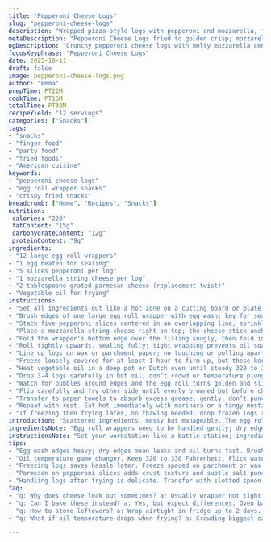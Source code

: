 ```yaml
---
title: "Pepperoni Cheese Logs"
slug: "pepperoni-cheese-logs"
description: "Wrapped pizza-style logs with pepperoni and mozzarella, fried or frozen for later. Uses egg roll wrappers for crunch. Freeze well, fry to golden-brown crisp outside, gooey cheese inside. Swaps sausage for pepperoni, adds parmesan twist. Oil temp crucial at low 320-330°F. Avoid bursting cheese; fry low and watch bubbles. Quick prep, adaptable, snack or party food."
metaDescription: "Pepperoni Cheese Logs fried to golden crisp; mozzarella core plus parmesan edge crunch. Freeze-friendly, quick prep, low oil temp key for no cheesy mess."
ogDescription: "Crunchy pepperoni cheese logs with melty mozzarella center and parmesan twist. Freeze solid, fry low 320-330°F, watch bubbles and color shifts for best results."
focusKeyphrase: "Pepperoni Cheese Logs"
date: 2025-10-11
draft: false
image: pepperoni-cheese-logs.png
author: "Emma"
prepTime: PT22M
cookTime: PT16M
totalTime: PT38M
recipeYield: "12 servings"
categories: ["Snacks"]
tags:
- "snacks"
- "finger food"
- "party food"
- "fried foods"
- "American cuisine"
keywords:
- "pepperoni cheese logs"
- "egg roll wrapper snacks"
- "crispy fried snacks"
breadcrumb: ["Home", "Recipes", "Snacks"]
nutrition: 
 calories: "220"
 fatContent: "15g"
 carbohydrateContent: "12g"
 proteinContent: "9g"
ingredients:
- "12 large egg roll wrappers"
- "1 egg beaten for sealing"
- "5 slices pepperoni per log"
- "1 mozzarella string cheese per log"
- "2 tablespoons grated parmesan cheese (replacement twist)"
- "Vegetable oil for frying"
instructions:
- "Set all ingredients out like a hot zone on a cutting board or plate; clutter kills speed."
- "Brush edges of one large egg roll wrapper with egg wash; key for sealing, no leaks."
- "Stack five pepperoni slices centered in an overlapping line; sprinkle a pinch of parmesan over pepperoni."
- "Place a mozzarella string cheese right on top; the cheese stick anchors the filling."
- "Fold the wrapper's bottom edge over the filling snugly, then fold in the sides like a loose envelope."
- "Roll tightly upwards, sealing fully; tight wrapping prevents oil soaking and cheese escape."
- "Line up logs on wax or parchment paper; no touching or pulling apart later will be a nightmare."
- "Freeze loosely covered for at least 1 hour to firm up, but these keep well up to 6 months in a bag."
- "Heat vegetable oil in a deep pot or Dutch oven until steady 320 to 330 degrees Fahrenheit; flick water drops to test, but thermometer is best."
- "Drop 3-4 logs carefully in hot oil; don’t crowd or temperature plunges wreck the crust."
- "Watch for bubbles around edges and the egg roll turns golden and slightly bubbled crust; about 1.5 to 2 minutes per side."
- "Flip carefully and fry other side until evenly browned but before cheese tries to ooze out; cheese leak = waste and hot oil burns."
- "Transfer to paper towels to absorb excess grease, gently, don’t puncture."
- "Repeat with rest. Eat hot immediately with marinara or a tangy mustard dip."
- "If freezing then frying later, no thawing needed; drop frozen logs right into oil, just add a minute or two longer frying."
introduction: "Scattered ingredients, messy but manageable. The egg roll wrapper isn’t just a wrapper it’s your shield against exploding molten cheese. More than once a rushed fold has meant a lava leak. Pepperoni slices layer like cards stacked in a little line, adds that meaty pop. Skip sausage; pepperoni is convenient, smaller, crispier edges. Adding parmesan gives the edges an extra crunch and subtle saltiness, a little twist I picked up after second batch burned out. Freeze? Totally worth it. Frying hot oil sounds mean but watch the bubbles and golden hue. Perfect sound is soft sizzle, no violent splatter. No crowding or oil temp drops or you get rubbery yuck. Salad on side is a waste but marinara dipping is essential. I learned every step by mistakes; don’t rush folds or oil heaters. Also, toss a few logs frozen into the fryer for on-demand snack attacks."
ingredientsNote: "Egg roll wrappers need to be handled gently; dry edges won’t seal right—use beaten egg generously. Pepperoni slices vary by brand; spicy or sweet, buy what you like but stick to slices for uniform layering. String cheese is non-negotiable, that melty core is what makes these logs worth the mess. Parmesan is the secret upgrade; no shredded jumbo cheese allowed, finely grated for quick affinity with oil surface. If out of egg use milk or water mixed with a tiny bit of flour as sealing agent but expect less hold. Vegetable oil needs volume and depth to submerge fully; peanut or canola oil work to avoid flavor clashes. Freeze logs separated by wax paper or squashing happens; label bag and push air out for keeping months. Logs can be swapped for turkey pepperoni or vegan cheese if desired; frying timing may vary slightly."
instructionsNote: "Set your workstation like a battle station; ingredient layout saves you time and nerves. Egg wash on edges is non-negotiable or you'll be chasing melted cheese dripping in hot oil. Your folds resemble envelopes but tighter rolls equal less oil seepage and fewer breaks in frying. Freeze logs on a sheet first—warehousing loose versions in bags before firming causes stuck messes. Use a thermometer—not guesswork. 320 to 330°F is the sweet spot: too hot and wrapper burns fast, too cold and oil soaks in making soggy logs. Drop 3 to 4 max; crowding drops temp and leads to pale, greasy logs. Watch edges for bubbling and color change; sensory cues beat timers here. Flip once you see golden underside, fry just before cheese melts through cracks. After frying, blot but don’t flip too much or you break the crust. Serve immediately; leftovers turn chewy. No thawing needed if frozen, just add frying time."
tips:
- "Egg wash edges heavy; dry edges mean leaks and oil burns fast. Brush well or face cheese lava. Fold tight like envelope. Loose = oil seeps, wrapper soggy, cheese escapes. Roll upwards - keep tension. Don’t rush or tear. Practice folds on empty wrapper. Keep filling centered; uneven layers cause breaks."
- "Oil temperature game changer. Keep 320 to 330 Fahrenheit. Flick water for test, bubbles small, sound soft sizzle but no violent splatter. Too hot? Wrapper chars fast, cheese melts too quick and oozes out. Too cool? Logs absorb oil like sponge, rubbery crust. Use thermometer if possible, worth hassle."
- "Freezing logs saves hassle later. Freeze spaced on parchment or wax paper or logs stick and tear when separated. Label bag if long storage. Freeze solid minimum 1 hour or up to 6 months. Fry logs frozen directly; add extra minute or two to frying time. No thawing, wrapper stays crispier and filling stays intact."
- "Parmesan on pepperoni slices adds crust texture and subtle salt punch. Use finely grated only; shredded bulky cheese won’t crisp well. Sprinkle light pinch as extra crunch upgrade found after many burned batches without it. Also try swapping turkey pepperoni, but adjust cooking time since thinner or less fat affects fry time."
- "Handling logs after frying is delicate. Transfer with slotted spoon carefully; don’t poke or flip much on paper towel or crust may crack. Blot excess oil gently but avoid crushing, breaks wrapper seal. Serve hot or warm; crust loses crunch if sitting long. Reheated logs best in oven, not microwave, oven keeps wrapper firm."
faq:
- "q: Why does cheese leak out sometimes? a: Usually wrapper not tight enough. Egg wash edges missed or dry. Cheese expands fast under heat and pushes out weak spots. Foldings need tension; practice essential. Too hot oil also melts cheese faster than wrapper can hold. Patch tears with egg wash or rewrap before frying."
- "q: Can I bake these instead? a: Yes, but expect differences. Oven bake 400 Fahrenheit 12-15 minutes; less oil, less crisp, softer edges. Texture changes. Cheese melts slower, less browning. Frying gives bubble pockets, crisp outside, ooze inside dynamics you won’t replicate in oven. Good choice if avoiding oil, but adjust expectations."
- "q: How to store leftovers? a: Wrap airtight in fridge up to 2 days. Reheat in oven for best crunch. Avoid microwave - gets soggy wrapper. Logs freeze well frozen solid; thawing not recommended. Reheat frozen solids with extra time in fry or oven. Use wax paper between layers to prevent sticking when freezing multiples."
- "q: What if oil temperature drops when frying? a: Crowding biggest cause. Drop to 300 or below = greasy, pale logs, rubbery crust. Fry max 3-4 logs at once, wait for temp rebound before next batch. Use thermometer if available or test flick water regularly. Use vegetable oil with high smoke point. Fresh oil keeps flavor crisp; reused oil darkens taste."

---
```

